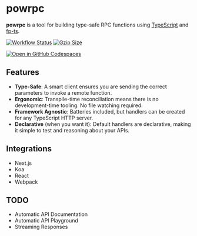 # powrpc

**powrpc** is a tool for building type-safe RPC functions using [TypeScript](https://www.typescriptlang.org/) and [fp-ts](https://gcanti.github.io/fp-ts/).

[![Workflow Status](https://github.com/kn0ll/powrpc/actions/workflows/test.yml/badge.svg)](https://github.com/kn0ll/powrpc/actions) [![Gzip Size](https://img.badgesize.io/kn0ll/powrpc/master/packages/client/src/index.ts.svg?compression=gzip)](https://github.com/kn0ll/powrpc/blob/master/packages/client/src/index.ts)

[![Open in GitHub Codespaces](https://github.com/codespaces/badge.svg)](https://github.com/codespaces/new?hide_repo_select=true&ref=master&repo=591863760)

## Features
- **Type-Safe**: A smart client ensures you are sending the correct parameters to invoke a remote function.
- **Ergonomic**: Transpile-time reconciliation means there is no development-time tooling. No file watching required. 
- **Framework Agnostic**: Batteries included, but handlers can be created for any TypeScript HTTP server.
- **Declarative** (when you want it): Default handlers are declarative, making it simple to test and reasoning about your APIs.

## Integrations
- Next.js
- Koa
- React
- Webpack

## TODO
- Automatic API Documentation
- Automatic API Playground
- Streaming Responses